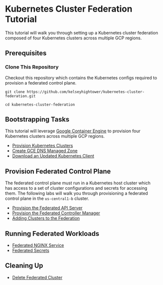 # Kubernetes Cluster Federation Tutorial

This tutorial will walk you through setting up a Kubernetes cluster federation composed of four Kubernetes clusters across multiple GCP regions.

## Prerequisites

### Clone This Repository

Checkout this repository which contains the Kubernetes configs required to provision a federated control plane.

```
git clone https://github.com/kelseyhightower/kubernetes-cluster-federation.git
```

```
cd kubernetes-cluster-federation
```

## Bootstrapping Tasks

This tutorial will leverage [Google Container Engine](https://cloud.google.com/container-engine) to provision four Kubernetes clusters across multiple GCP regions.

* [Provision Kubernetes Clusters](labs/01-cluster-bootstrap.md)
* [Create GCE DNS Managed Zone](labs/02-cluster-dns-managed-zone.md)
* [Download an Updated Kubernetes Client](labs/03-download-an-updated-kubectl-client.md)

## Provision Federated Control Plane

The federated control plane must run in a Kubernetes host cluster which has access to a set of cluster configurations and secrets for accessing them. The following labs will walk you through provisioning a federated control plane in the `us-central1-b` cluster.

* [Provision the Federated API Server](labs/04-provision-federation-apiserver.md)
* [Provision the Federated Controller Manager](labs/05-provision-federation-controller-manager.md)
* [Adding Clusters to the Federation](labs/06-adding-clusters.md)

## Running Federated Workloads

* [Federated NGINX Service](labs/07-federated-nginx-service.md)
* [Federated Secrets](labs/08-federated-secrets.md)

## Cleaning Up

* [Delete Federated Cluster](labs/09-cleaning-up.md)
